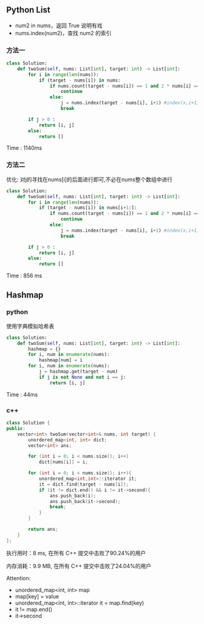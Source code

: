 ## Python List
- num2 in nums，返回 True 说明有戏
- nums.index(num2)，查找 num2 的索引

### 方法一 
```python
class Solution:
    def twoSum(self, nums: List[int], target: int) -> List[int]:
        for i in range(len(nums)):
            if (target - nums[i]) in nums:
                if nums.count(target - nums[i]) == 1 and 2 * nums[i] == target:
                    continue
                else:
                    j = nums.index(target - nums[i], i+1) #index(x,i+1)是从num1后的序列后找num2
                    break

        if j > 0 :
            return [i, j]
        else:
            return []
```
Time : 1140ms

### 方法二
优化: 对j的寻找在nums[i]的后面进行即可,不必在nums整个数组中进行

```python
class Solution:
    def twoSum(self, nums: List[int], target: int) -> List[int]:
        for i in range(len(nums)):
            if (target - nums[i]) in nums[i+1:]:
                if nums.count(target - nums[i]) == 1 and 2 * nums[i] == target:
                    continue
                else:
                    j = nums.index(target - nums[i], i+1) #index(x,i+1)是从num1后的序列后找num2
                    break

        if j > 0 :
            return [i, j]
        else:
            return []
```
Time : 856 ms

## Hashmap

### python

使用字典模拟哈希表

```python
class Solution:
    def twoSum(self, nums: List[int], target: int) -> List[int]:
        hashmap = {}
        for i, num in enumerate(nums):
            hashmap[num] = i
        for i, num in enumerate(nums):
            j = hashmap.get(target - num)
            if j is not None and not i == j:
                return [i, j]
```
Time : 44ms

### c++

```c++
class Solution {
public:
    vector<int> twoSum(vector<int>& nums, int target) {
        unordered_map<int, int> dict;
        vector<int> ans;

        for (int i = 0; i < nums.size(); i++)
            dict[nums[i]] = i;

        for (int i = 0; i < nums.size(); i++){
            unordered_map<int,int>::iterator it;
            it = dict.find(target - nums[i]);
            if (it != dict.end() && i != it->second){
                ans.push_back(i);
                ans.push_back(it->second);
                break;
            }
        }

        return ans;
    }
};
```

执行用时：8 ms, 在所有 C++ 提交中击败了90.24%的用户

内存消耗：9.9 MB, 在所有 C++ 提交中击败了24.04%的用户

Attention:

- unordered_map<int, int> map
- map[key] = value
- unordered_map<int, int>::iterator it = map.find(key)
- it != map.end()
- it->second